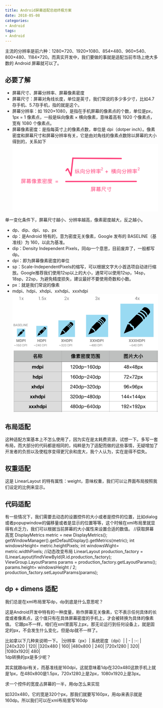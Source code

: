 ```yaml
---
title: Android屏幕适配总结终极方案
date: 2018-05-08
categories: 
- Android
tags: 
- Android
---
```


主流的分辨率是前六种：1280×720、1920×1080、854×480、960×540、800×480、1184×720。而真实开发中，我们要做的事就是适配当前市场上绝大多数的 Android 屏幕就可以了。

必要了解
------------------------------------
* 屏幕尺寸、屏幕分辨率、屏幕像素密度
* 屏幕尺寸：屏幕对角线长度，单位是英寸，我们常说的多少多少寸，比如4.7存手机、5.7存手机，指的就是这个。
* 屏幕分辨率：如 1920×1080，是指在手机屏幕的像素点的个数，单位是px，1px = 1 像素点，一般是纵向像素 × 横向像素，意味着高有 1920 个像素点，宽有 1080 个像素点。
* 屏幕像素密度：是指每英寸上的像素点数，单位是 dpi（dotper inch）。像素密度和屏幕尺寸和屏幕分辨率有关，它是由对角线的像素点数除以屏幕的大小得到的，关系如下
![image](https://github.com/ningdaolong/wiki/blob/master/image/4337070-0b8dc64a56caf98c.png)

单一变化条件下，屏幕尺寸越小、分辨率越高，像素密度越大，反之越小。
* dp、dip、dpi、sp、px
* dp：是Android 特有的，意为密度无关像素，Google 发布的 BASELINE（基准线）为 160，以此为基准。
* dip：Density Independent Pixels，同dp一个意思，目前废弃了，一般都写dp。
* dpi：即为屏幕像素密度的单位
* sp：Scale-IndependentPixels的缩写，可以根据文字大小首选项自动进行缩放。Google推荐我们使用12sp以上的大小，通常可以使用12sp，14sp，18sp，22sp，为避免精度损失，建议最好不要使用奇数和小数。
* px：就是我们常说的像素
* mdpi、hdpi、xhdpi、xxhdpi、xxxhdpi
![image](https://github.com/ningdaolong/wiki/blob/master/image/4337070-589d01d43b1d43c4.png)
![image](https://github.com/ningdaolong/wiki/blob/master/image/4337070-f74a2dc739c844ab.png)

布局适配
----------------------------
这种适配方案基本上不怎么使用了，因为实在是太耗费资源，试想一下。多写一套布局，而大部分的代码都是相同的，纯粹是为了适配而做的这些事情，无疑增加了开发者的负担以及使程序变得更冗余和庞大，我个人认为，实在是得不偿失。

权重适配
-------------------------
这是 LinearLayout 的特有属性：weight，意味权重，我们可以让界面布局按照我们设定的比例来显示。

代码适配
--------------------------
有一些情况下，我们需要去动态的设置控件的大小或者是控件的位置，比如dialog或者popupwindow的偏移量或者是显示的位置等等，这个时候在xml布局里就显得有点乏力，我们可以根据当前屏幕的大小属性来设置合适的数值。
    //获取屏幕高宽
	 DisplayMetrics metric = new DisplayMetrics();
	 getWindowManager().getDefaultDisplay().getMetrics(metric);
     int windowsHeight= metric.heightPixels;
     int windowsWight= metric.widthPixels;
     //动态改变布局
     LinearLayout production_factory = (LinearLayout)findViewById(R.id.production_factory);
     ViewGroup.LayoutParams params = production_factory.getLayoutParams();
     params.height= windowsHeight / 2;
     production_factory.setLayoutParams(params);
   
   
dp + dimens 适配
-----------------
我们总是在xml布局里写dp，dp到底是什么意思呢？

这是Android开发中特有的一种度量，称作屏幕无关像素，它不表示任何具体的长度或者像素点，这个值只有在具体屏幕密度的手机上，才会被转换为具体的像素值。
它跟px不一样，咱们在xml里面写上px，那无论运行到任何设备上，就是固定的px，不会发生什么变化，但是dp就不一样了。

比如拿以下几种来说明一下。
|分辨率（px）| 系统密度（dpi）|
| - | :-: |
|240x320  | 120|
|320x480  | 160|
|480x800  | 240|
|720x1280 | 320| 
|1080x1920| 480|  
1dp转换的px是多少呢？

其实就跟dpi有关，而基准线是160dpi，这就意味着1dp在320x480这款手机上就是1px，在480x800是1.5px，720x1280上是2px，1080x1920上是3px。

求一个控件的宽度占屏幕的一半，用dp怎么来实现

如320x480，它的宽是320个px，那我们就要写160px，用dp来表示就是160dp。所以我们可以在xml布局里写160dp

